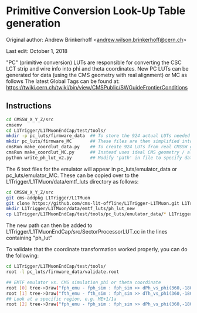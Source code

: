 # Primitive Conversion Look-Up Table generation

Original author: Andrew Brinkerhoff &lt;andrew.wilson.brinkerhoff@cern.ch&gt;

Last edit: October 1, 2018


"PC" (primitive conversion) LUTs are responsible for converting the CSC LCT strip and wire info into phi and theta coordinates.
New PC LUTs can be generated for data (using the CMS geometry with real alignment) or MC as follows
The latest Global Tags can be found at: <https://twiki.cern.ch/twiki/bin/view/CMSPublic/SWGuideFrontierConditions>

## Instructions

``` bash
cd CMSSW_X_Y_Z/src
cmsenv
cd L1Trigger/L1TMuonEndCap/test/tools/
mkdir -p pc_luts/firmware_data  ## To store the 924 actual LUTs needed by the firmware
mkdir pc_luts/firmware_MC       ## These files are then simplified into 6 text files used by the emulator
cmsRun make_coordlut_data.py    ## To create 924 LUTs from real CMSSW geometry, specified by process.GlobalTag
cmsRun make_coordlut_MC.py      ## Instead uses ideal CMS geometry / alignment from MC
python write_ph_lut_v2.py       ## Modify 'path' in file to specify data or MC
```

The 6 text files for the emulator will appear in pc_luts/emulator_data or pc_luts/emulator_MC.
These can be copied over to the L1Trigger/L1TMuon/data/emtf_luts directory as follows:

``` bash
cd CMSSW_X_Y_Z/src
git cms-addpkg L1Trigger/L1TMuon
git clone https://github.com/cms-l1t-offline/L1Trigger-L1TMuon.git L1Trigger/L1TMuon/data
mkdir L1Trigger/L1TMuon/data/emtf_luts/ph_lut_new
cp L1Trigger/L1TMuonEndCap/test/tools/pc_luts/emulator_data/* L1Trigger/L1TMuon/data/emtf_luts/ph_lut_new/
```

The new path can then be added to L1Trigger/L1TMuonEndCap/src/SectorProcessorLUT.cc in the lines containing "ph_lut"

To validate that the coordinate transformation worked properly, you can do the following:

``` bash
cd L1Trigger/L1TMuonEndCap/test/tools/
root -l pc_luts/firmware_data/validate.root

## EMTF emulator vs. CMS simulation phi or theta coordinate
root [0] tree->Draw("fph_emu - fph_sim : fph_sim >> dPh_vs_phi(360,-180,180,80,-0.5,0.5)","","colz")
root [1] tree->Draw("fth_emu - fth_sim : fph_sim >> dTh_vs_phi(360,-180,180,80,-1.0,1.0)","","colz")
## Look at a specific region, e.g. ME+1/1a
root [2] tree->Draw("fph_emu - fph_sim : fph_sim >> dPh_vs_phi(360,-180,180,80,-0.5,0.5)","(endcap == 1 && station == 1 && ring == 4)","colz")
```


